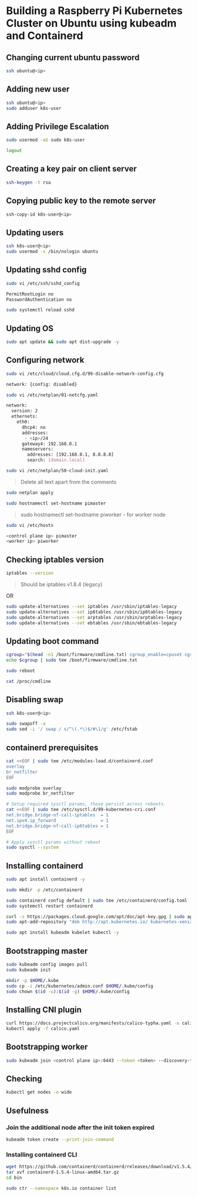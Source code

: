 # Building a Raspberry Pi Kubernetes Cluster on Ubuntu using kubeadm and Containerd

## Changing current ubuntu password

```bash
ssh ubuntu@<ip>
```

## Adding new user

```bash
ssh ubuntu@<ip>
sudo adduser k8s-user
```

## Adding Privilege Escalation

```bash
sudo usermod -aG sudo k8s-user
```

```bash
logout
```

## Creating a key pair on client server

```bash
ssh-keygen -t rsa
```

## Copying public key to the remote server

```bash
ssh-copy-id k8s-user@<ip>
```

## Updating users

```bash
ssh k8s-user@<ip>
sudo usermod -s /bin/nologin ubuntu
```

## Updating sshd config

```bash
sudo vi /etc/ssh/sshd_config
```

```bash
PermitRootLogin no
PasswordAuthentication no
```

```bash
sudo systemctl reload sshd
```

## Updating OS

```bash
sudo apt update && sudo apt dist-upgrade -y
```

## Configuring network

```bash
sudo vi /etc/cloud/cloud.cfg.d/99-disable-network-config.cfg
```

```bash
network: {config: disabled}
```

```bash
sudo vi /etc/netplan/01-netcfg.yaml
```

```bash
network:
  version: 2
  ethernets:
    eth0:
      dhcp4: no
      addresses:
       - <ip>/24
      gateway4: 192.168.0.1
      nameservers:
        addresses: [192.168.0.1, 8.8.8.8]
        search: [domain.local]
```

```bash
sudo vi /etc/netplan/50-cloud-init.yaml
```

> Delete all text apart from the comments

```bash
sudo netplan apply
```

```bash
sudo hostnamectl set-hostname pimaster
```

> sudo hostnamectl set-hostname piworker - for worker node

```bash
sudo vi /etc/hosts
```

```bash
<control plane ip> pimaster
<worker ip> piworker
```

## Checking iptables version

```bash
iptables --version
```

> Should be iptables v1.8.4 (legacy)

OR

```bash
sudo update-alternatives --set iptables /usr/sbin/iptables-legacy
sudo update-alternatives --set ip6tables /usr/sbin/ip6tables-legacy
sudo update-alternatives --set arptables /usr/sbin/arptables-legacy
sudo update-alternatives --set ebtables /usr/sbin/ebtables-legacy
```

## Updating boot command

```bash
cgroup="$(head -n1 /boot/firmware/cmdline.txt) cgroup_enable=cpuset cgroup_enable=memory cgroup_memory=1 swapaccount=1"
echo $cgroup | sudo tee /boot/firmware/cmdline.txt

sudo reboot

cat /proc/cmdline
```

## Disabling swap

```bash
ssh k8s-user@<ip>

sudo swapoff -a
sudo sed -i '/ swap / s/^\(.*\)$/#\1/g' /etc/fstab
```

## containerd prerequisites

```bash
cat <<EOF | sudo tee /etc/modules-load.d/containerd.conf
overlay
br_netfilter
EOF

sudo modprobe overlay
sudo modprobe br_netfilter

# Setup required sysctl params, these persist across reboots.
cat <<EOF | sudo tee /etc/sysctl.d/99-kubernetes-cri.conf
net.bridge.bridge-nf-call-iptables  = 1
net.ipv4.ip_forward                 = 1
net.bridge.bridge-nf-call-ip6tables = 1
EOF

# Apply sysctl params without reboot
sudo sysctl --system
```

## Installing containerd

```bash
sudo apt install containerd -y

sudo mkdir -p /etc/containerd

sudo containerd config default | sudo tee /etc/containerd/config.toml
sudo systemctl restart containerd

curl -s https://packages.cloud.google.com/apt/doc/apt-key.gpg | sudo apt-key add
sudo apt-add-repository "deb http://apt.kubernetes.io/ kubernetes-xenial main"

sudo apt install kubeadm kubelet kubectl -y
```

## Bootstrapping master

```bash
sudo kubeadm config images pull
sudo kubeadm init

mkdir -p $HOME/.kube
sudo cp -i /etc/kubernetes/admin.conf $HOME/.kube/config
sudo chown $(id -u):$(id -g) $HOME/.kube/config
```

## Installing CNI plugin

```bash
curl https://docs.projectcalico.org/manifests/calico-typha.yaml -o calico.yaml
kubectl apply -f calico.yaml
```

## Bootstrapping worker

```bash
sudo kubeadm join <control plane ip>:6443 --token <token> --discovery-token-ca-cert-hash sha256:<hash>
```

## Checking

```bash
kubectl get nodes -o wide
```

## Usefulness

### Join the additional node after the init token expired

```bash
kubeadm token create --print-join-command
```

### Installing containerd CLI

```bash
wget https://github.com/containerd/containerd/releases/download/v1.5.4/containerd-1.5.4-linux-amd64.tar.gz
tar xvf containerd-1.5.4-linux-amd64.tar.gz
cd bin

sudo ctr --namespace k8s.io container list
```
